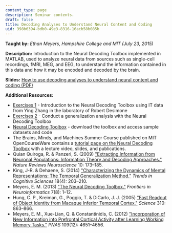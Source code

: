 ```yaml
---
content_type: page
description: Seminar contents.
draft: false
title: Decoding Analyses to Understand Neural Content and Coding
uid: 398b6394-bdb0-49e3-8316-16acb58b085b
---
```

**Taught by:** *Ethan Meyers, Hampshire College and MIT (July 23, 2015)* 

**Description:** Introduction to the Neural Decoding Toolbox implemented in MATLAB, used to analyze neural data from sources such as single-cell recordings, fMRI, MEG, and EEG, to understand the information contained in this data and how it may be encoded and decoded by the brain.

**Slides:** [How to use decoding analyses to understand neural content and coding (PDF)](https://cbmm.mit.edu/sites/default/files/learning-hub/advantages_of_decoding.pdf)

**Additional Resources:**

- [Exercises 1](http://www.readout.info/tutorials/introduction-tutorial/) - Introduction to the Neural Decoding Toolbox using IT data from Ying Zhang in the laboratory of Robert Desimone
- [Exercises 2](http://www.readout.info/tutorials/generalization-analysis/) - Conduct a generalization analysis with the Neural Decoding Toolbox
- [Neural Decoding Toolbox](http://www.readout.info/about/) - download the toolbox and access sample datasets and code
- The Brains, Minds, and Machines Summer Course published on MIT OpenCourseWare contains a [tutorial page on the Neural Decoding Toolbox](https://ocw.mit.edu/resources/res-9-003-brains-minds-and-machines-summer-course-summer-2015/tutorials/tutorial-4.-neural-decoding/) with a lecture video, slides, and publications.
- Quian Quiroga, R. & Panzeri, S. (2009) ["Extracting Information from Neuronal Populations: Information Theory and Decoding Approaches."](https://cbmm.mit.edu/sites/default/files/learning-hub/QuianQuiroga_NatNeuro_2009.pdf) *Nature Reviews Neuroscience* 10: 173–185.
- King, J-R. & Dehaene, S. (2014) ["Characterizing the Dynamics of Mental Representations: The Temporal Generalization Method."](https://www.ncbi.nlm.nih.gov/pmc/articles/PMC5635958/) *Trends in Cognitive Sciences* 18(4): 203–210.
- Meyers, E. M. (2013) ["The Neural Decoding Toolbox."](https://cbmm.mit.edu/sites/default/files/learning-hub/Meyers_FrontNeuroInfo_2013.pdf) *Frontiers in Neuroinformatics* 7(8): 1–12.
- Hung, C. P., Kreiman, G., Poggio, T. & DiCarlo, J. J. (2005) ["Fast Readout of Object Identity from Macaque Inferior Temporal Cortex."](http://science.sciencemag.org/content/sci/310/5749/863.full.pdf?casa_token=KJiHSWLrshIAAAAA:FKLW9zUrMFf0n0qtVXKa-8WQqapjJ012H80-IWSPE8z80Q7xVi8THWosn34fzFj2r5vCi9ZVhbH4RUU) *Science* 310: 863–866.
- Meyers, E. M., Xue-Lian, Q. & Constantinidis, C. (2012) ["Incorporation of New Information into Prefrontal Cortical Activity after Learning Working Memory Tasks."](https://www.pnas.org/content/pnas/early/2012/02/29/1201022109.full.pdf) *PNAS* 109(12): 4651–4656.